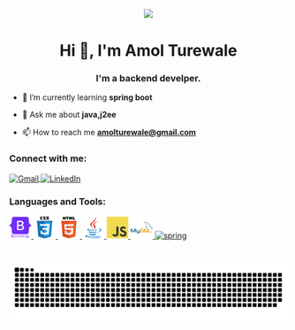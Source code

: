 <div align="center">
  <img src="https://profile-counter.glitch.me/amolturewale1/count.svg?"  />
</div>

<h1 align="center">Hi 👋, I'm Amol Turewale</h1>
<h3 align="center">I'm a backend develper.</h3>



- 🌱 I’m currently learning **spring boot**

- 💬 Ask me about **java,j2ee**

- 📫 How to reach me **amolturewale@gmail.com**

<h3 align="left">Connect with me:</h3>
<p align="left">
  <a href="mailto:amolturewale@gmail.com" target="_blank">
    <img align="center" src="https://img.icons8.com/color/48/000000/gmail--v1.png" alt="Gmail" height="30" width="40" />
  </a>
  <a href="http://www.linkedin.com/in/amol-turewale" target="_blank">
    <img align="center" src="https://img.icons8.com/color/48/000000/linkedin.png" alt="LinkedIn" height="30" width="40" />
  </a>
</p>
<p align="left">
</p>

<h3 align="left">Languages and Tools:</h3>
<p align="left"> <a href="https://getbootstrap.com" target="_blank" rel="noreferrer"> <img src="https://raw.githubusercontent.com/devicons/devicon/master/icons/bootstrap/bootstrap-plain-wordmark.svg" alt="bootstrap" width="40" height="40"/> </a> <a href="https://www.w3schools.com/css/" target="_blank" rel="noreferrer"> <img src="https://raw.githubusercontent.com/devicons/devicon/master/icons/css3/css3-original-wordmark.svg" alt="css3" width="40" height="40"/> </a> <a href="https://www.w3.org/html/" target="_blank" rel="noreferrer"> <img src="https://raw.githubusercontent.com/devicons/devicon/master/icons/html5/html5-original-wordmark.svg" alt="html5" width="40" height="40"/> </a> <a href="https://www.java.com" target="_blank" rel="noreferrer"> <img src="https://raw.githubusercontent.com/devicons/devicon/master/icons/java/java-original.svg" alt="java" width="40" height="40"/> </a> <a href="https://developer.mozilla.org/en-US/docs/Web/JavaScript" target="_blank" rel="noreferrer"> <img src="https://raw.githubusercontent.com/devicons/devicon/master/icons/javascript/javascript-original.svg" alt="javascript" width="40" height="40"/> </a> <a href="https://www.mysql.com/" target="_blank" rel="noreferrer"> <img src="https://raw.githubusercontent.com/devicons/devicon/master/icons/mysql/mysql-original-wordmark.svg" alt="mysql" width="40" height="40"/> </a> <a href="https://spring.io/" target="_blank" rel="noreferrer"> <img src="https://www.vectorlogo.zone/logos/springio/springio-icon.svg" alt="spring" width="40" height="40"/> </a> </p>



###
<br clear="both">

<img src="https://raw.githubusercontent.com/amolturewale1/amolturewale1/output/snake.svg" alt="Snake animation" />

###

